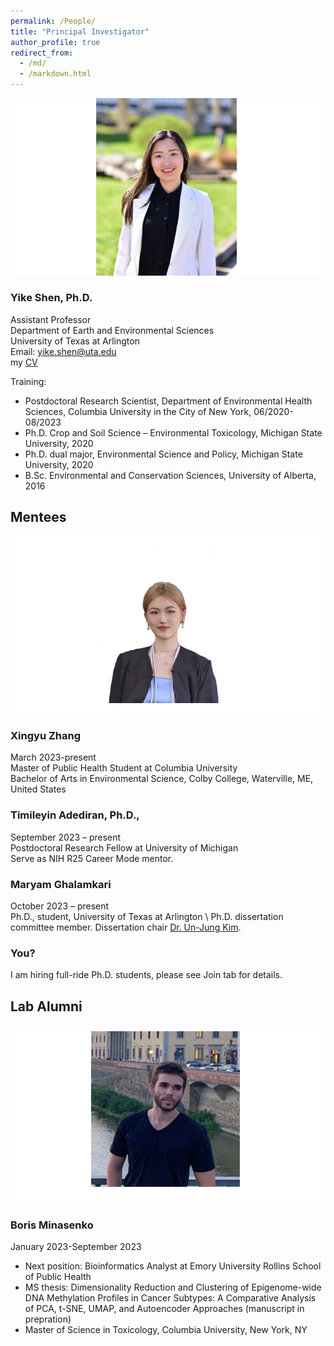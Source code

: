 ```yaml
---
permalink: /People/
title: "Principal Investigator"
author_profile: true
redirect_from: 
  - /md/
  - /markdown.html
---
```


![](webpeopleme.png)

### Yike Shen, Ph.D.
Assistant Professor \
Department of Earth and Environmental Sciences \
University of Texas at Arlington \
Email: yike.shen@uta.edu \
my [CV](https://github.com/YikeShen/Shen-Yike_CV/blob/master/CV_Shen%2CYike_122023.pdf) 

Training: 
* Postdoctoral Research Scientist, Department of Environmental Health Sciences, Columbia University in the City of New York, 06/2020-08/2023
* Ph.D. Crop and Soil Science – Environmental Toxicology, Michigan State University, 2020
* Ph.D. dual major, Environmental Science and Policy, Michigan State University, 2020
* B.Sc. Environmental and Conservation Sciences, University of Alberta, 2016

## Mentees

![](XingyuZhangPic.png)
### Xingyu Zhang
March 2023-present \
Master of Public Health Student at Columbia University \
Bachelor of Arts in Environmental Science, Colby College, Waterville, ME, United States

### Timileyin Adediran, Ph.D., 
September 2023 – present \
Postdoctoral Research Fellow at University of Michigan \
Serve as NIH R25 Career Mode mentor.

### Maryam Ghalamkari
October 2023 – present \
Ph.D., student, University of Texas at Arlington \ 
Ph.D. dissertation committee member. Dissertation chair [Dr. Un-Jung Kim](https://www.uta.edu/academics/faculty/profile?username=kimu).


### You?
I am hiring full-ride Ph.D. students, please see Join tab for details. 

## Lab Alumni
![](BorisMinasenkoPic.png)
### Boris Minasenko
January 2023-September 2023
- Next position: Bioinformatics Analyst at Emory University Rollins School of Public Health
- MS thesis: Dimensionality Reduction and Clustering of Epigenome-wide DNA Methylation Profiles in Cancer Subtypes: A Comparative Analysis of PCA, t-SNE, UMAP, and Autoencoder Approaches (manuscript in prepration)
- Master of Science in Toxicology, Columbia University, New York, NY





